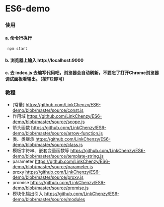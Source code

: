 # ES6-demo
### 使用
#### a. 命令行执行<br>
     npm start
#### b. 浏览器上输入 http://localhost:9000
#### c. 去 index.js 去编写代码吧，浏览器会自动刷新，不要忘了打开Chrome浏览器调试面板看输出。（按F12即可）

### 教程
* [常量] https://github.com/LinkChenzy/ES6-demo/blob/master/source/const.js
* 作用域 https://github.com/LinkChenzy/ES6-demo/blob/master/source/scope.js
* 箭头函数 https://github.com/LinkChenzy/ES6-demo/blob/master/source/arrow-function.js
* 类、类继承 https://github.com/LinkChenzy/ES6-demo/blob/master/source/class.js
* 模板字符串、嵌套变量函数等 https://github.com/LinkChenzy/ES6-demo/blob/master/source/template-string.js
* parameter https://github.com/LinkChenzy/ES6-demo/blob/master/source/parameter.js
* proxy https://github.com/LinkChenzy/ES6-demo/blob/master/source/proxy.js
* promise https://github.com/LinkChenzy/ES6-demo/blob/master/source/promise.js
* 模块化输出引入  https://github.com/LinkChenzy/ES6-demo/blob/master/source/modules  
